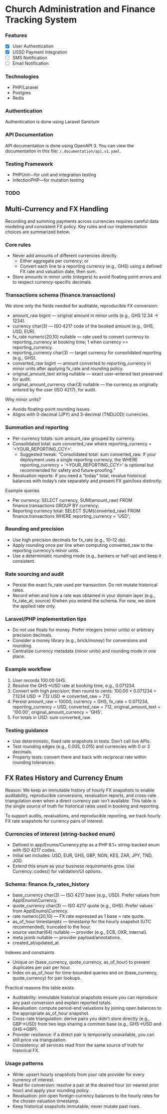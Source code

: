 # Church Administration and Finance Tracking System

### Features
- [x] User Authentication
- [x] USSD Payment Integration
- [ ] SMS Notification
- [ ] Email Notification

### Technologies
- PHP/Laravel
- Postgres
- Redis

### Authentication
Authentication is done using Laravel Sanctum

### API Documentation
API documentation is done using OpenAPI 3. You can view the documentation in this file: `/.documentation/api.v1.yaml`.

### Testing Framework
- PHPUnit—for unit and integration testing
- InfectionPHP—for mutation testing

### TODO


## Multi-Currency and FX Handling

Recording and summing payments across currencies requires careful data modeling and consistent FX policy. Key rules and our implementation choices are summarized below.

### Core rules
- Never add amounts of different currencies directly.
  - Either aggregate per currency; or
  - Convert each line to a reporting currency (e.g., GHS) using a defined FX rate and valuation date, then sum.
- Store amounts in minor units (integers) to avoid floating point errors and to respect currency-specific decimals.

### Transactions schema (finance.transactions)
We store only the fields needed for auditable, reproducible FX conversion:
- amount_raw bigint — original amount in minor units (e.g., GHS 12.34 -> 1234).
- currency char(3) — ISO 4217 code of the booked amount (e.g., GHS, USD, EUR).
- fx_rate numeric(20,10) nullable — rate used to convert currency to reporting_currency at booking time; 1 when currency == reporting_currency.
- reporting_currency char(3) — target currency for consolidated reporting (e.g., GHS).
- converted_raw bigint — amount converted to reporting_currency in minor units after applying fx_rate and rounding policy.
- original_amount_text string nullable — exact user-entered text preserved for audit.
- original_amount_currency char(3) nullable — the currency as originally entered by the user (ISO 4217), for audit.

Why minor units?
- Avoids floating-point rounding issues.
- Aligns with 0-decimal (JPY) and 3-decimal (TND/JOD) currencies.

### Summation and reporting
- Per-currency totals: sum amount_raw grouped by currency.
- Consolidated total: sum converted_raw where reporting_currency = '<YOUR_REPORTING_CCY>'.
  - Suggested tweak: “Consolidated total: sum converted_raw. If your deployment uses a single reporting currency, the WHERE reporting_currency = '<YOUR_REPORTING_CCY>' is optional but recommended for safety and future‑proofing.”
- Revaluation reports: if you need a “today” total, revalue historical balances with today’s rate separately and present FX gain/loss distinctly.

Example queries
- Per currency:
  SELECT currency, SUM(amount_raw) FROM finance.transactions GROUP BY currency;
- Reporting currency total:
  SELECT SUM(converted_raw) FROM finance.transactions WHERE reporting_currency = 'USD';

### Rounding and precision
- Use high precision decimals for fx_rate (e.g., 10–12 dp).
- Apply rounding once per line when computing converted_raw to the reporting currency’s minor units.
- Use a deterministic rounding mode (e.g., bankers or half-up) and keep it consistent.

### Rate sourcing and audit
- Persist the exact fx_rate used per transaction. Do not mutate historical rates.
- Record when and how a rate was obtained in your domain layer (e.g., fx_rate_at, source) if/when you extend the schema. For now, we store the applied rate only.

### Laravel/PHP implementation tips
- Do not use floats for money. Prefer integers (minor units) or arbitrary precision decimals.
- Consider a money library (e.g., brick/money) for conversions and rounding.
- Centralize currency metadata (minor units) and rounding mode in one place.

### Example workflow
1) User records 100.00 GHS.
2) Resolve the GHS→USD rate at booking time, e.g., 0.071234.
3) Convert with high precision; then round to cents: 100.00 × 0.071234 = 7.1234 USD → 7.12 USD => converted_raw = 712.
4) Persist amount_raw = 10000, currency = GHS, fx_rate = 0.071234, reporting_currency = USD, converted_raw = 712, original_amount_text = '100.00', original_amount_currency = 'GHS'.
5) For totals in USD: sum converted_raw.

### Testing guidance
- Use deterministic, fixed rate snapshots in tests. Don’t call live APIs.
- Test rounding edges (e.g., 0.005, 0.015) and currencies with 0 or 3 decimals.
- Property tests: convert there and back with reciprocal rate within rounding tolerances.

## FX Rates History and Currency Enum

Reason: We keep an immutable history of hourly FX snapshots to enable auditability, reproducible conversions, revaluation reports, and cross-rate triangulation even when a direct currency pair isn’t available. This table is the single source of truth for historical rates used in booking and reporting.

To support audits, revaluations, and reproducible reporting, we track hourly FX rate snapshots for currency pairs of interest.

### Currencies of interest (string-backed enum)
- Defined in app/Enums/Currency.php as a PHP 8.1+ string-backed enum with ISO 4217 codes.
- Initial set includes: USD, EUR, GHS, GBP, NGN, KES, ZAR, JPY, TND, JOD.
- Extend this enum as your business requirements grow. Use Currency::codes() for validation/UI options.

### Schema: finance.fx_rates_history
- base_currency char(3) — ISO 4217 base (e.g., USD). Prefer values from App\\Enums\\Currency.
- quote_currency char(3) — ISO 4217 quote (e.g., GHS). Prefer values from App\\Enums\\Currency.
- rate numeric(20,10) — FX rate expressed as 1 base = rate quote.
- as_of_hour timestamptz — timestamp for the hourly snapshot (UTC recommended), truncated to the hour.
- source varchar(64) nullable — provider (e.g., ECB, OXR, internal).
- meta jsonb nullable — provider payload/annotations.
- created_at/updated_at.

Indexes and constraints
- Unique on (base_currency, quote_currency, as_of_hour) to prevent duplicates per pair per hour.
- Index on as_of_hour for time-bounded queries and on (base_currency, quote_currency) for pair lookups.

Practical reasons this table exists
- Auditability: immutable historical snapshots ensure you can reproduce any past conversion and explain reported totals.
- Revaluation: compute period-end valuations by joining open balances to the appropriate as_of_hour snapshot.
- Cross-rate triangulation: derive pairs you didn’t store directly (e.g., GBP→USD) from two legs sharing a common base (e.g., GHS→USD and GHS→GBP).
- Provider resilience: if a direct pair is temporarily unavailable, you can still price via triangulation.
- Consistency: all services read from the same source of truth for historical FX.

### Usage patterns
- Write: upsert hourly snapshots from your rate provider for every currency of interest.
- Read for conversion: resolve a pair at the desired hour (or nearest prior hour) and apply your rounding policy.
- Revaluation: join open foreign-currency balances to the hourly rates for the chosen valuation timestamp.
- Keep historical snapshots immutable; never mutate past rows.
